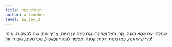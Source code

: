 ```yaml
---
title: שָׁתַלְתִּי בַּגִּנָּה
author: a teacher
level: bw_lev_3
---
```

שָׁתַלְתִּי עִם אִמָּא בַּגִּנָּה,
גֶּזֶר, בָּצָל וַאֲפוּנָה.
וְגַם כַּמָה עַגְבָנִיּוֹת,
צָרִיךְ אוֹתָן שָׁם לְהַשְׁקוֹת.
אֵיזֶה כֵּיף שֶׁיֵּשׁ גִּנָּה,
כְּמוֹ חֲנוּת יְרָקוֹת קְטַנָּה,
אֶפְשָׁר לִקְטוֹף וְלֶאֱכוֹל,
הֲכִי טָעִים, וְגַם דֵּי זוֹל!